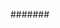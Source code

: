 <!-- The Projects Section -->
  <!-- <div class="w3-container w3-padding-32" id="projects">
    <h2>Recent Projects</h2>
    <p class="w3-justify">
        Actually, model compression is a kind of technique for developing portable deep neural networks with lower memory and computation costs. I have done several projects in Huawei including some smartphones' applications in 2019 and 2020 (e.g. Mate 30 and Honor V30). Currently, I am leading the AdderNet project, which aims to develop a series of deep learning models using only additions (<a href="https://www.reddit.com/r/MachineLearning/comments/ekw2s1/r_addernet_do_we_really_need_multiplications_in/">Discussions on Reddit</a>).
    </p>

        <h4><li>Adder Neural Networks</li></h4>
        <img style="width:96%;" src="images/AdderNet.jpg"> 
        <p class="w3-justify">
        <a style="color: #447ec9" href="https://github.com/huawei-noah/AdderNet">Project Page</a> | <a style="color: #447ec9" href="https://arxiv.org/pdf/2101.10015.pdf">Hardware Implementation</a>
        </p>
        <p class="w3-justify">
        I would like to say, <span style="color:red">AdderNet is very cool!</span> The initial idea was came up in about 2017 when climbing with some friends at Beijing. By replacing all convolutional layers (except the first and the last layers), we now can obtain comparable performance on ResNet architectures. In addition, to make the story more complete, we recent release the hardware implementation and some quantization methods. The results are quite encouraging, we can reduce both <strong>the energy consumption and thecircuit areas significantly without affecting the performance</strong>. Now, we are working on more applications to reduce the costs of launching AI algorithms such as low-level vision, detection, and NLP tasks.
        </p> 

        <h4><li>GhostNet on MindSpore: SOTA Lightweight CV Networks</li></h4>
        <img style="width:96%;" src="images/GhostNet.png"> 
        <p class="w3-justify">
        <a style="color: #447ec9" href="https://live.huawei.com/huaweiconnect/meeting/cn/5872.html">Huawei Connect (HC) 2020</a> | <a style="color: #447ec9" href="https://www.mindspore.cn/resources/hub">MindSpore Hub</a>
        </p>
        <p class="w3-justify">
        The initial verison of GhostNet was accepted by CVPR 2020, which achieved SOTA performance on ImageNet: <span style="color:red">75.7%</span> top1 acc with only <span style="color:red">226M FLOPS</span>. In the current version, we release a series computer vision models (e.g. int8 quantization, detection, and larger networks) on <strong>MindsSpore 1.0</strong> and <strong>Mate 30 Pro (Kirin 990)</strong>.
        </p> 

        <h4><li>AI on Ascend: Real-Time Video Style Transfer</li></h4>
        <img style="width:32%;" src="images/atlas200.png"> &nbsp&nbsp <img style="width:60%;" src="images/video.gif">
        <p class="w3-justify">
        <a style="color: #447ec9" href="https://www.huaweicloud.com/intl/en-us/HDC.Cloud.html">Huawei Developer Conference (HDC) 2020</a> | <a style="color: #447ec9" href="https://developer.huaweicloud.com/exhibition/Atlas_neural_style.html">Online Demo</a>
        </p>
        <p class="w3-justify">
        This project aims to develop a video style transfer system on the <strong>Huawei Atlas 200 DK AI developer Kit</strong>. The latency of the original model for processing one image is about <span style="color:red">630ms</span>. After accelerating it using our method, the lantency now is about <span style="color:red">40ms</span>. 
        </p>  

  </div> -->


#######

  <!-- <div class="w3-container w3-light-grey w3-padding-32" id="service">
    <h2>Services</h2>
      <p><li> Area Chair of <a href="https://icml.cc/Conferences/2023">ICML 2021</a>, <a href="https://nips.cc/Conferences/2022/">NeurIPS 2022</a>, <a href="https://icml.cc/Conferences/2021">ICML 2021</a>, <a href="https://nips.cc/Conferences/2021/">NeurIPS 2021</a>.</p>
      <p><li> Action Editor of <a href="https://jmlr.org/tmlr/">TMLR</a> (Transactions on Machine Learning Research).</p>
      <p><li> Senior Program Committee Members of <a href="https://ijcai-21.org/">IJCAI 2021</a>, <a href="https://www.ijcai20.org/">IJCAI 2020</a> and <a href="https://www.ijcai19.org/program-committee.html">IJCAI 2019</a>.</p>
      <p><li> Journal Reviewers of <a href="https://ieeexplore.ieee.org/xpl/RecentIssue.jsp?punumber=34">IEEE T-PAMI</a>, <a href="https://www.springer.com/journal/11263">IJCV</a>, <a href="https://ieeexplore.ieee.org/xpl/RecentIssue.jsp?punumber=83">IEEE T-IP</a>, <a href="https://ieeexplore.ieee.org/xpl/RecentIssue.jsp?punumber=5962385">IEEE T-NNLS</a>, <a href="https://ieeexplore.ieee.org/xpl/RecentIssue.jsp?punumber=6046">IEEE T-MM</a>, <a href="https://ieeexplore.ieee.org/xpl/RecentIssue.jsp?punumber=69">IEEE T-KDE</a>, etc.</p>
      <p><li> Program Committee Members of ICCV 2021, AAAI 2021, ICLR 2021, NeurIPS 2020, ICML 2020, ECCV 2020, CVPR 2020, ICLR 2020, AAAI 2020, ICCV 2019, CVPR 2019, ICLR 2019, AAAI 2019, IJCAI 2018, AAAI 2018, NeurIPS 2018, etc.</p>
  </div> -->